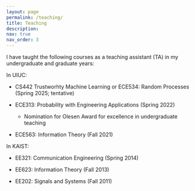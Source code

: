 ```yaml
---
layout: page
permalink: /teaching/
title: Teaching
description:
nav: true
nav_order: 3
---
```


I have taught the following courses as a teaching assistant (TA) in my undergraduate and graduate years:


In UIUC:

- CS442 Trustworhty Machine Learning or ECE534: Random Processes (Spring 2025; tentative)

- ECE313: Probability with Engineering Applications (Spring 2022)
    - Nomination for Olesen Award for excellence in undergraduate teaching

- ECE563: Information Theory (Fall 2021)

In KAIST:

- EE321: Communication Engineering (Spring 2014)

- EE623: Information Theory (Fall 2013)

- EE202: Signals and Systems (Fall 2011)